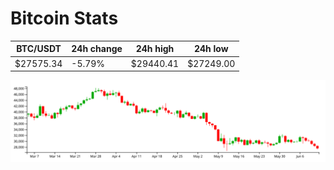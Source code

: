 # Bitcoin Stats

BTC/USDT|24h change|24h high|24h low|
|---|---|---|---|
|$27575.34|-5.79%|$29440.41|$27249.00|

<img src="./chart.svg">
